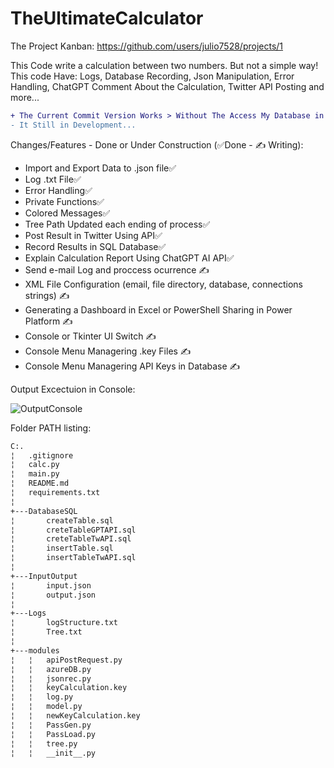 # TheUltimateCalculator

The Project Kanban: https://github.com/users/julio7528/projects/1

This Code write a calculation between two numbers. But not a simple way! This code Have: Logs, Database Recording, Json Manipulation, Error Handling, ChatGPT Comment About the Calculation, Twitter API Posting and more... 
```diff
+ The Current Commit Version Works > Without The Access My Database in SQL Server
- It Still in Development...
```
Changes/Features - Done or Under Construction (✅Done - ✍️ Writing):

  - Import and Export Data to .json file✅
  - Log .txt File✅
  - Error Handling✅
  - Private Functions✅
  - Colored Messages✅
  - Tree Path Updated each ending of process✅  
  - Post Result in Twitter Using API✅
  - Record Results in SQL Database✅
  - Explain Calculation Report Using ChatGPT AI API✅
  - Send e-mail Log and proccess ocurrence ✍️
  - XML File Configuration (email, file directory, database, connections strings) ✍️
  - Generating a Dashboard in Excel or PowerShell Sharing in Power Platform ✍️
  - Console or Tkinter UI Switch ✍️
  - Console Menu Managering .key Files ✍️
  - Console Menu Managering API Keys in Database ✍️

Output Excectuion in Console:

![OutputConsole](https://user-images.githubusercontent.com/58828552/215864535-40d0fecf-52aa-4fa3-a1be-67c1cb823b76.png)

Folder PATH listing:

```bash
C:.
¦   .gitignore
¦   calc.py
¦   main.py
¦   README.md
¦   requirements.txt
¦   
+---DatabaseSQL
¦       createTable.sql
¦       creteTableGPTAPI.sql
¦       creteTableTwAPI.sql
¦       insertTable.sql
¦       insertTableTwAPI.sql
¦       
+---InputOutput
¦       input.json
¦       output.json
¦       
+---Logs
¦       logStructure.txt
¦       Tree.txt
¦       
+---modules
¦   ¦   apiPostRequest.py
¦   ¦   azureDB.py
¦   ¦   jsonrec.py
¦   ¦   keyCalculation.key
¦   ¦   log.py
¦   ¦   model.py
¦   ¦   newKeyCalculation.key
¦   ¦   PassGen.py
¦   ¦   PassLoad.py
¦   ¦   tree.py
¦   ¦   __init__.py
```
